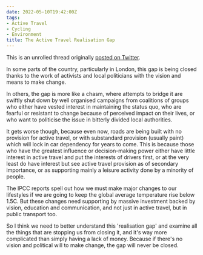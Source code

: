 ```yaml
---
date: 2022-05-10T19:42:00Z
tags:
- Active Travel
- Cycling
- Environment
title: The Active Travel Realisation Gap
---
```


This is an unrolled thread originally [posted on Twitter](https://twitter.com/mattjones/status/1535157444531322880).

In some parts of the country, particularly in London, this gap is being closed thanks to the work of activists and local politicians with the vision and means to make change. 

In others, the gap is more like a chasm, where attempts to bridge it are swiftly shut down by well organised campaigns from coalitions of groups who either have vested interest in maintaining the status quo, who are fearful or resistant to change because of perceived impact on their lives, or who want to politicise the issue in bitterly divided local authorities.

It gets worse though, because even now, roads are being built with no provision for active travel, or with substandard provision (usually paint) which will lock in car dependency for years to come. This is because those who have the greatest influence or decision-making power either have little interest in active travel and put the interests of drivers first, or at the very least do have interest but see active travel provision as of secondary importance, or as supporting mainly a leisure activity done by a minority of people.

The IPCC reports spell out how we must make major changes to our lifestyles if we are going to keep the global average temperature rise below 1.5C. But these changes need supporting by massive investment backed by vision, education and communication, and not just in active travel, but in public transport too. 

So I think we need to better understand this 'realisation gap' and examine all the things that are stopping us from closing it, and it's way more complicated than simply having a lack of money. Because if there's no vision and political will to make change, the gap will never be closed.